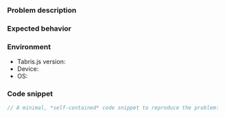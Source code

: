 <!--
Thank you for opening an issue for Tabris.js!

Please include the following information, if applicable.
A small code snippet helps us reproduce the issue.
-->

### Problem description

<!-- What type of problem do you experience? Screenshots are welcome if applicable. -->

### Expected behavior

<!-- Based on the problem described above, what would the expected behavior be? -->

### Environment

- Tabris.js version: <!-- e.g. 2.0. When using "nightly" please provide concrete version. -->
- Device: <!-- e.g. iPad Pro or Samsung Galaxy S8 -->
- OS: <!-- e.g. iOS 10.3.1 or Android 7.1 -->

### Code snippet

```javascript
// A minimal, *self-contained* code snippet to reproduce the problem:
```
